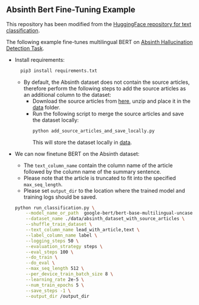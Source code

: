 <!---
Copyright 2020 The HuggingFace Team. All rights reserved.

Licensed under the Apache License, Version 2.0 (the "License");
you may not use this file except in compliance with the License.
You may obtain a copy of the License at

    http://www.apache.org/licenses/LICENSE-2.0

Unless required by applicable law or agreed to in writing, software
distributed under the License is distributed on an "AS IS" BASIS,
WITHOUT WARRANTIES OR CONDITIONS OF ANY KIND, either express or implied.
See the License for the specific language governing permissions and
limitations under the License.
-->

## Absinth Bert Fine-Tuning Example
This repository has been modified from the [HuggingFace repository for text classification](https://github.com/huggingface/transformers/tree/main/examples/pytorch/text-classification).

The following example fine-tunes multilingual BERT on [Absinth Hallucination Detection Task](https://github.com/mediatechnologycenter/Absinth).
- Install requirements:
  ```bash
    pip3 install requirements.txt
    ```
  - By default, the Absinth dataset does not contain the source articles, therefore perform the following steps to add the source articles as an additional column to the dataset:
    - Download the source articles from [here](https://drive.google.com/file/d/1taGM6qToFDB37RjU5BjlYtiup_CYpvXZ/view), unzip and place it in the [data](./data) folder. 
    - Run the following script to merge the source articles and save the dataset locally:
      ```bash
      python add_source_articles_and_save_locally.py
      ```
      This will store the dataset locally in [data](./data).

- We can now finetune BERT on the Absinth dataset: 
  - The `text_column_name` contain the column name of the article followed by the column name of the summary sentence. 
  - Please note that the article is truncated to fit into the specified `max_seq_length`.
  - Please set `output_dir` to the location where the trained model and training logs should be saved.
  ```bash
  python run_classification.py \
      --model_name_or_path  google-bert/bert-base-multilingual-uncased \
      --dataset_name ./data/absinth_dataset_with_source_articles \
      --shuffle_train_dataset \
      --text_column_name lead_with_article,text \
      --label_column_name label \
      --logging_steps 50 \
      --evaluation_strategy steps \
      --eval_steps 100 \
      --do_train \
      --do_eval \
      --max_seq_length 512 \
      --per_device_train_batch_size 8 \
      --learning_rate 2e-5 \
      --num_train_epochs 5 \
      --save_steps -1 \
      --output_dir /output_dir
  ```

